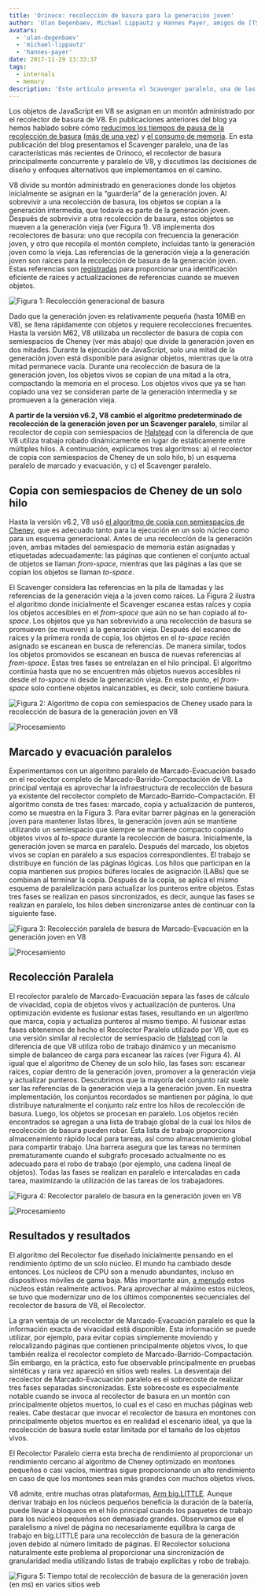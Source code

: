 ```yaml
---
title: 'Orinoco: recolección de basura para la generación joven'
author: 'Ulan Degenbaev, Michael Lippautz y Hannes Payer, amigos de [TSAN](https://github.com/google/sanitizers/wiki/ThreadSanitizerCppManual)'
avatars:
  - 'ulan-degenbaev'
  - 'michael-lippautz'
  - 'hannes-payer'
date: 2017-11-29 13:33:37
tags:
  - internals
  - memory
description: 'Este artículo presenta el Scavenger paralelo, una de las características más recientes de Orinoco, el recolector de basura principalmente concurrente y paralelo de V8.'
---
```

Los objetos de JavaScript en V8 se asignan en un montón administrado por el recolector de basura de V8. En publicaciones anteriores del blog ya hemos hablado sobre cómo [reducimos los tiempos de pausa de la recolección de basura](/blog/jank-busters) ([más de una vez](/blog/orinoco)) y [el consumo de memoria](/blog/optimizing-v8-memory). En esta publicación del blog presentamos el Scavenger paralelo, una de las características más recientes de Orinoco, el recolector de basura principalmente concurrente y paralelo de V8, y discutimos las decisiones de diseño y enfoques alternativos que implementamos en el camino.

<!--truncate-->
V8 divide su montón administrado en generaciones donde los objetos inicialmente se asignan en la “guardería” de la generación joven. Al sobrevivir a una recolección de basura, los objetos se copian a la generación intermedia, que todavía es parte de la generación joven. Después de sobrevivir a otra recolección de basura, estos objetos se mueven a la generación vieja (ver Figura 1). V8 implementa dos recolectores de basura: uno que recopila con frecuencia la generación joven, y otro que recopila el montón completo, incluidas tanto la generación joven como la vieja. Las referencias de la generación vieja a la generación joven son raíces para la recolección de basura de la generación joven. Estas referencias son [registradas](/blog/orinoco) para proporcionar una identificación eficiente de raíces y actualizaciones de referencias cuando se mueven objetos.

![Figura 1: Recolección generacional de basura](/_img/orinoco-parallel-scavenger/generational-gc.png)

Dado que la generación joven es relativamente pequeña (hasta 16MiB en V8), se llena rápidamente con objetos y requiere recolecciones frecuentes. Hasta la versión M62, V8 utilizaba un recolector de basura de copia con semiespacios de Cheney (ver más abajo) que divide la generación joven en dos mitades. Durante la ejecución de JavaScript, solo una mitad de la generación joven está disponible para asignar objetos, mientras que la otra mitad permanece vacía. Durante una recolección de basura de la generación joven, los objetos vivos se copian de una mitad a la otra, compactando la memoria en el proceso. Los objetos vivos que ya se han copiado una vez se consideran parte de la generación intermedia y se promueven a la generación vieja.

**A partir de la versión v6.2, V8 cambió el algoritmo predeterminado de recolección de la generación joven por un Scavenger paralelo**, similar al recolector de copia con semiespacios de [Halstead](https://dl.acm.org/citation.cfm?id=802017) con la diferencia de que V8 utiliza trabajo robado dinámicamente en lugar de estáticamente entre múltiples hilos. A continuación, explicamos tres algoritmos: a) el recolector de copia con semiespacios de Cheney de un solo hilo, b) un esquema paralelo de marcado y evacuación, y c) el Scavenger paralelo.

## Copia con semiespacios de Cheney de un solo hilo

Hasta la versión v6.2, V8 usó [el algoritmo de copia con semiespacios de Cheney](https://dl.acm.org/citation.cfm?doid=362790.362798), que es adecuado tanto para la ejecución en un solo núcleo como para un esquema generacional. Antes de una recolección de la generación joven, ambas mitades del semiespacio de memoria están asignadas y etiquetadas adecuadamente: las páginas que contienen el conjunto actual de objetos se llaman _from-space_, mientras que las páginas a las que se copian los objetos se llaman _to-space_.

El Scavenger considera las referencias en la pila de llamadas y las referencias de la generación vieja a la joven como raíces. La Figura 2 ilustra el algoritmo donde inicialmente el Scavenger escanea estas raíces y copia los objetos accesibles en el _from-space_ que aún no se han copiado al _to-space_. Los objetos que ya han sobrevivido a una recolección de basura se promueven (se mueven) a la generación vieja. Después del escaneo de raíces y la primera ronda de copia, los objetos en el _to-space_ recién asignado se escanean en busca de referencias. De manera similar, todos los objetos promovidos se escanean en busca de nuevas referencias al _from-space_. Estas tres fases se entrelazan en el hilo principal. El algoritmo continúa hasta que no se encuentren más objetos nuevos accesibles ni desde el _to-space_ ni desde la generación vieja. En este punto, el _from-space_ solo contiene objetos inalcanzables, es decir, solo contiene basura.

![Figura 2: Algoritmo de copia con semiespacios de Cheney usado para la recolección de basura de la generación joven en V8](/_img/orinoco-parallel-scavenger/cheneys-semispace-copy.png)

![Procesamiento](/_img/orinoco-parallel-scavenger/cheneys-semispace-copy-processing.png)

## Marcado y evacuación paralelos

Experimentamos con un algoritmo paralelo de Marcado-Evacuación basado en el recolector completo de Marcado-Barrido-Compactación de V8. La principal ventaja es aprovechar la infraestructura de recolección de basura ya existente del recolector completo de Marcado-Barrido-Compactación. El algoritmo consta de tres fases: marcado, copia y actualización de punteros, como se muestra en la Figura 3. Para evitar barrer páginas en la generación joven para mantener listas libres, la generación joven aún se mantiene utilizando un semiespacio que siempre se mantiene compacto copiando objetos vivos al _to-space_ durante la recolección de basura. Inicialmente, la generación joven se marca en paralelo. Después del marcado, los objetos vivos se copian en paralelo a sus espacios correspondientes. El trabajo se distribuye en función de las páginas lógicas. Los hilos que participan en la copia mantienen sus propios búferes locales de asignación (LABs) que se combinan al terminar la copia. Después de la copia, se aplica el mismo esquema de paralelización para actualizar los punteros entre objetos. Estas tres fases se realizan en pasos sincronizados, es decir, aunque las fases se realizan en paralelo, los hilos deben sincronizarse antes de continuar con la siguiente fase.

![Figura 3: Recolección paralela de basura de Marcado-Evacuación en la generación joven en V8](/_img/orinoco-parallel-scavenger/parallel-mark-evacuate.png)

![Procesamiento](/_img/orinoco-parallel-scavenger/parallel-mark-evacuate-processing.png)

## Recolección Paralela

El recolector paralelo de Marcado-Evacuación separa las fases de cálculo de vivacidad, copia de objetos vivos y actualización de punteros. Una optimización evidente es fusionar estas fases, resultando en un algoritmo que marca, copia y actualiza punteros al mismo tiempo. Al fusionar estas fases obtenemos de hecho el Recolector Paralelo utilizado por V8, que es una versión similar al recolector de semiespacio de [Halstead](https://dl.acm.org/citation.cfm?id=802017) con la diferencia de que V8 utiliza robo de trabajo dinámico y un mecanismo simple de balanceo de carga para escanear las raíces (ver Figura 4). Al igual que el algoritmo de Cheney de un solo hilo, las fases son: escanear raíces, copiar dentro de la generación joven, promover a la generación vieja y actualizar punteros. Descubrimos que la mayoría del conjunto raíz suele ser las referencias de la generación vieja a la generación joven. En nuestra implementación, los conjuntos recordados se mantienen por página, lo que distribuye naturalmente el conjunto raíz entre los hilos de recolección de basura. Luego, los objetos se procesan en paralelo. Los objetos recién encontrados se agregan a una lista de trabajo global de la cual los hilos de recolección de basura pueden robar. Esta lista de trabajo proporciona almacenamiento rápido local para tareas, así como almacenamiento global para compartir trabajo. Una barrera asegura que las tareas no terminen prematuramente cuando el subgrafo procesado actualmente no es adecuado para el robo de trabajo (por ejemplo, una cadena lineal de objetos). Todas las fases se realizan en paralelo e intercaladas en cada tarea, maximizando la utilización de las tareas de los trabajadores.

![Figura 4: Recolector paralelo de basura en la generación joven en V8](/_img/orinoco-parallel-scavenger/parallel-scavenge.png)

![Procesamiento](/_img/orinoco-parallel-scavenger/parallel-scavenge-processing.png)

## Resultados y resultados

El algoritmo del Recolector fue diseñado inicialmente pensando en el rendimiento óptimo de un solo núcleo. El mundo ha cambiado desde entonces. Los núcleos de CPU son a menudo abundantes, incluso en dispositivos móviles de gama baja. Más importante aún, [a menudo](https://dl.acm.org/citation.cfm?id=2968469) estos núcleos están realmente activos. Para aprovechar al máximo estos núcleos, se tuvo que modernizar uno de los últimos componentes secuenciales del recolector de basura de V8, el Recolector.

La gran ventaja de un recolector de Marcado-Evacuación paralelo es que la información exacta de vivacidad está disponible. Esta información se puede utilizar, por ejemplo, para evitar copias simplemente moviendo y relocalizando páginas que contienen principalmente objetos vivos, lo que también realiza el recolector completo de Marcado-Barrido-Compactación. Sin embargo, en la práctica, esto fue observable principalmente en pruebas sintéticas y rara vez apareció en sitios web reales. La desventaja del recolector de Marcado-Evacuación paralelo es el sobrecoste de realizar tres fases separadas sincronizadas. Este sobrecoste es especialmente notable cuando se invoca al recolector de basura en un montón con principalmente objetos muertos, lo cual es el caso en muchas páginas web reales. Cabe destacar que invocar el recolector de basura en montones con principalmente objetos muertos es en realidad el escenario ideal, ya que la recolección de basura suele estar limitada por el tamaño de los objetos vivos.

El Recolector Paralelo cierra esta brecha de rendimiento al proporcionar un rendimiento cercano al algoritmo de Cheney optimizado en montones pequeños o casi vacíos, mientras sigue proporcionando un alto rendimiento en caso de que los montones sean más grandes con muchos objetos vivos.

V8 admite, entre muchas otras plataformas, [Arm big.LITTLE](https://developer.arm.com/technologies/big-little). Aunque derivar trabajo en los núcleos pequeños beneficia la duración de la batería, puede llevar a bloqueos en el hilo principal cuando los paquetes de trabajo para los núcleos pequeños son demasiado grandes. Observamos que el paralelismo a nivel de página no necesariamente equilibra la carga de trabajo en big.LITTLE para una recolección de basura de la generación joven debido al número limitado de páginas. El Recolector soluciona naturalmente este problema al proporcionar una sincronización de granularidad media utilizando listas de trabajo explícitas y robo de trabajo.

![Figura 5: Tiempo total de recolección de basura de la generación joven (en ms) en varios sitios web](/_img/orinoco-parallel-scavenger/results.png)
